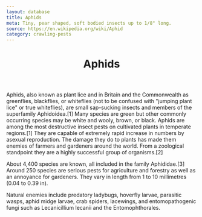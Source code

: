 ```yaml
---
layout: database
title: Aphids
meta: Tiny, pear shaped, soft bodied insects up to 1/8" long.
source: https://en.wikipedia.org/wiki/Aphid
category: crawling-pests
---
```


<header>
	<h1>Aphids</h1>
</header>
<p>Aphids, also known as plant lice and in Britain and the Commonwealth as greenflies, blackflies, or whiteflies (not to be confused with "jumping plant lice" or true whiteflies), are small sap-sucking insects and members of the superfamily Aphidoidea.[1] Many species are green but other commonly occurring species may be white and wooly, brown, or black. Aphids are among the most destructive insect pests on cultivated plants in temperate regions.[1] They are capable of extremely rapid increase in numbers by asexual reproduction. The damage they do to plants has made them enemies of farmers and gardeners around the world. From a zoological standpoint they are a highly successful group of organisms.[2]

About 4,400 species are known, all included in the family Aphididae.[3] Around 250 species are serious pests for agriculture and forestry as well as an annoyance for gardeners. They vary in length from 1 to 10 millimetres (0.04 to 0.39 in).

Natural enemies include predatory ladybugs, hoverfly larvae, parasitic wasps, aphid midge larvae, crab spiders, lacewings, and entomopathogenic fungi such as Lecanicillium lecanii and the Entomophthorales.</p>